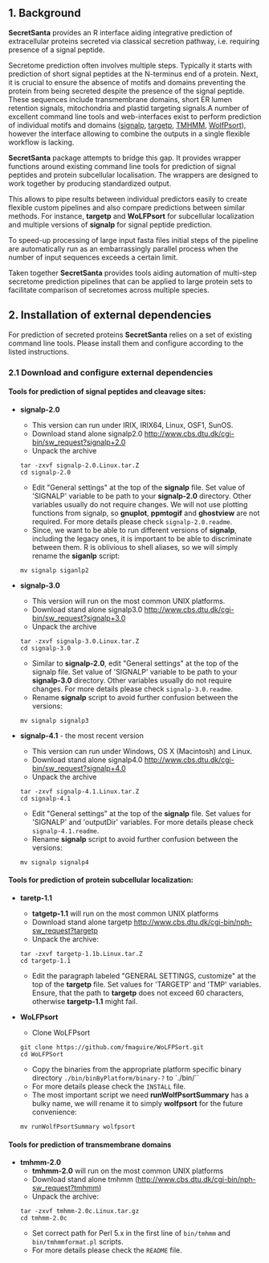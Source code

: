 ## 1. Background
**SecretSanta** provides an R interface aiding integrative prediction of
extracellular proteins secreted via classical secretion pathway, i.e. requiring
presence of a signal peptide.

Secretome prediction often involves multiple steps. Typically it starts with
prediction of short signal peptides at the N-terminus end of a protein.
Next, it is crucial to ensure the absence of motifs and
domains preventing the protein from being secreted despite the presence of the
signal peptide. These sequences include transmembrane domains, short ER lumen
retention signals, mitochondria and plastid targeting signals.A number of
excellent command line tools and web-interfaces exist to perform prediction of
individual motifs and domains
([signalp](http://www.cbs.dtu.dk/services/SignalP/),
[targetp](http://www.cbs.dtu.dk/services/TargetP/),
[TMHMM](http://www.cbs.dtu.dk/services/TMHMM/),
[WolfPsort](https://github.com/fmaguire/WoLFPSort)), however the interface
allowing to combine the outputs in a single flexible workflow is lacking.

**SecretSanta** package attempts to bridge this gap. It provides wrapper
functions around existing command line tools for prediction of signal peptides
and protein subcellular localisation. The wrappers are designed to work
together by producing standardized output.

This allows to pipe results between individual predictors easily to
create flexible custom pipelines and also compare predictions between similar
methods. For instance, **targetp** and **WoLFPsort** for subcellular
localization and multiple versions of **signalp** for signal peptide prediction.

To speed-up processing of large input fasta files initial steps of the pipeline
are automatically run as an embarrassingly parallel process when the number of
input sequences exceeds a certain limit.

Taken together **SecretSanta** provides tools aiding automation of multi-step
secretome prediction pipelines that can be applied to large protein sets to
facilitate comparison of secretomes across multiple species.

## 2. Installation of external dependencies

For prediction of secreted proteins **SecretSanta** relies on a set of existing
command line tools. Please install them and configure according to the listed
instructions.

### 2.1 Download and configure external dependencies

#### Tools for prediction of signal peptides and cleavage sites:
- **signalp-2.0**
    + This version can run under IRIX, IRIX64, Linux, OSF1, SunOS.
    + Download stand alone signalp2.0 http://www.cbs.dtu.dk/cgi-bin/sw_request?signalp+2.0
    + Unpack the archive
    ```{sh unpack signalp-2.0, eval=FALSE}
    tar -zxvf signalp-2.0.Linux.tar.Z
    cd signalp-2.0
    ```
    + Edit "General settings" at the top of the **signalp** file. Set value of
    'SIGNALP' variable to be path to your **signalp-2.0** directory.
    Other variables usually do not require changes. We will not use plotting
    functions from signalp, so **gnuplot**, **ppmtogif** and **ghostview** are
    not required. For more details please check ``signalp-2.0.readme``.
    + Since, we want to be able to run different versions of **signalp**,
    including the legacy ones, it is important to be able to discriminate
    between them. R is oblivious to shell aliases, so we will simply rename the
    **siganlp** script:

    ```{sh rename signalp2, eval = FALSE}
    mv signalp siganlp2
    ```

- **signalp-3.0**
    + This version will run on the most common UNIX platforms.
    + Download stand alone signalp3.0 http://www.cbs.dtu.dk/cgi-bin/sw_request?signalp+3.0
    + Unpack the archive
    ```{sh unpack signalp-3.0, eval=FALSE}
    tar -zxvf signalp-3.0.Linux.tar.Z
    cd signalp-3.0
    ```
    + Similar to **signalp-2.0**, edit "General settings" at the top of the
    signalp file. Set value of 'SIGNALP' variable to be path to your
    **signalp-3.0** directory. Other variables usually do not require changes.
    For more details please check ``signalp-3.0.readme``.
    + Rename **signalp** script to avoid further confusion between the versions:
    ```{sh rename signalp3, eval = FALSE}
    mv signalp signalp3
    ```


- **signalp-4.1** - the most recent version
    + This version can run under Windows, OS X (Macintosh) and Linux.
    + Download stand alone signalp4.0 http://www.cbs.dtu.dk/cgi-bin/sw_request?signalp+4.0
    + Unpack the archive
    ```{sh unpack signalp-4.1, eval = FALSE}
    tar -zxvf signalp-4.1.Linux.tar.Z
    cd signalp-4.1
    ```
    + Edit "General settings" at the top of the **signalp** file. Set values for
    'SIGNALP' and 'outputDir' variables. For more details please check ``signalp-4.1.readme``.
    + Rename **signalp** script to avoid further confusion between the versions:
    ```{sh rename signalp4, eval = FALSE}
    mv signalp signalp4
    ```
#### Tools for prediction of protein subcellular localization:    

- **taretp-1.1**
    + **tatgetp-1.1** will run on the most common UNIX platforms  
    + Download stand alone targetp http://www.cbs.dtu.dk/cgi-bin/nph-sw_request?targetp
    + Unpack the archive:
    ```{sh unpack targetp-1.1, eval = FALSE}
    tar -zxvf targetp-1.1b.Linux.tar.Z
    cd targetp-1.1
    ```
    + Edit the paragraph labeled "GENERAL SETTINGS, customize" at the top of
    the **targetp** file.
    Set values for 'TARGETP' and 'TMP' variables. Ensure, that the path to
    **targetp** does not exceed 60 characters, otherwise **targetp-1.1** might
    fail.

- **WoLFPsort**
    + Clone WoLFPsort
    ```{sh, download WoLFPSort, eval = FALSE}
    git clone https://github.com/fmaguire/WoLFPSort.git
    cd WoLFPSort
    ```
    + Copy the binaries from the appropriate platform specific binary directory
    ``./bin/binByPlatform/binary-?`` to `./bin/``
    + For more details please check the `INSTALL` file.
    + The most important script we need **runWolfPsortSummary** has a bulky
    name, we will rename it to simply **wolfpsort** for the future convenience:
    ```{sh rename wolf, eval = FALSE}
    mv runWolfPsortSummary wolfpsort
    ```

#### Tools for prediction of transmembrane domains
- **tmhmm-2.0**
    + **tmhmm-2.0** will run on the most common UNIX platforms  
    + Download stand alone tmhmm (http://www.cbs.dtu.dk/cgi-bin/nph-sw_request?tmhmm)
    + Unpack the archive:
    ```{sh, unpack tmhmm-2.0, eval = FALSE}
    tar -zxvf tmhmm-2.0c.Linux.tar.gz
    cd tmhmm-2.0c
    ```
    + Set correct path for Perl 5.x in the first line of ``bin/tmhmm`` and
    ``bin/tmhmmformat.pl`` scripts.
    + For more details please check the ``README`` file.
